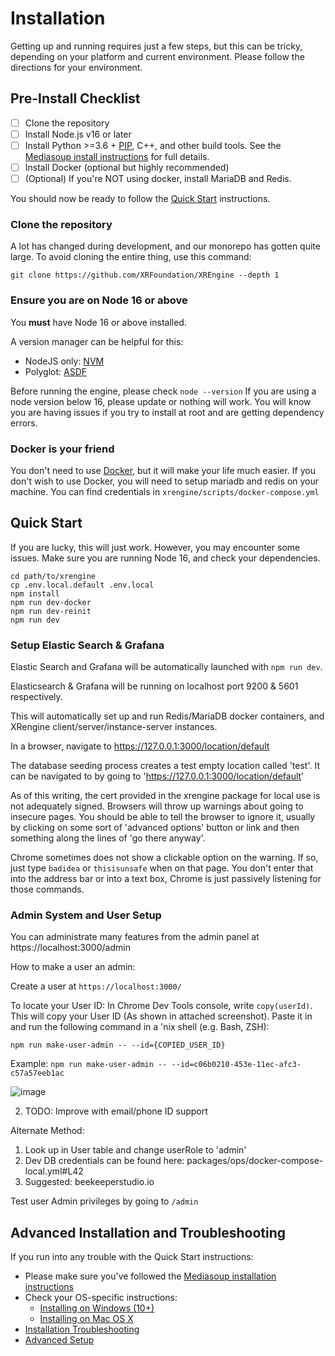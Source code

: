 # Installation

Getting up and running requires just a few steps, but this can be tricky, 
depending on your platform and current environment. Please follow the directions 
for your environment.

## Pre-Install Checklist

* [ ] Clone the repository
* [ ] Install Node.js v16 or later
* [ ] Install Python >=3.6 + [PIP](https://pypi.org/project/pip/), C++, and
  other build tools. See the [Mediasoup install instructions](https://mediasoup.org/documentation/v3/mediasoup/installation/)
  for full details.
* [ ] Install Docker (optional but highly recommended)
* [ ] (Optional) If you're NOT using docker, install MariaDB and Redis.

You should now be ready to follow the [Quick Start](#quick-start) instructions.

### Clone the repository

A lot has changed during development, and our monorepo has gotten quite large.
To avoid cloning the entire thing, use this command:

```
git clone https://github.com/XRFoundation/XREngine --depth 1
```

### Ensure you are on Node 16 or above
You **must** have Node 16 or above installed.

A version manager can be helpful for this:
 - NodeJS only: [NVM](https://github.com/nvm-sh/nvm)
 - Polyglot: [ASDF](https://github.com/asdf-vm/asdf)

Before running the engine, please check `node --version`
If you are using a node version below 16, please update or nothing will work. 
You will know you are having issues if you try to install at root and are 
getting dependency errors.

### Docker is your friend

You don't need to use [Docker]((https://docs.docker.com/)), but it will make 
your life much easier.
If you don't wish to use Docker, you will need to setup mariadb and redis on 
your machine. You can find credentials in `xrengine/scripts/docker-compose.yml`

## Quick Start

If you are lucky, this will just work. However, you may encounter some
issues. Make sure you are running Node 16, and check your dependencies.

```
cd path/to/xrengine
cp .env.local.default .env.local
npm install
npm run dev-docker
npm run dev-reinit
npm run dev
```

### Setup Elastic Search & Grafana

Elastic Search and Grafana will be automatically launched with `npm run dev`.

Elasticsearch & Grafana will be running on localhost port 9200 & 5601 respectively.

This will automatically set up and run Redis/MariaDB docker
containers, and XRengine client/server/instance-server instances.

In a browser, navigate to https://127.0.0.1:3000/location/default

The database seeding process creates a test empty location called 'test'.
It can be navigated to by going to 'https://127.0.0.1:3000/location/default'

As of this writing, the cert provided in the xrengine package for local use is
not adequately signed. Browsers will throw up warnings about going to insecure
pages. You should be able to tell the browser to ignore it, usually by clicking
on some sort of 'advanced options' button or link and then something along the
lines of 'go there anyway'.

Chrome sometimes does not show a clickable option on the warning. If so, just
type ```badidea``` or ```thisisunsafe``` when on that page. You don't enter
that into the address bar or into a text box, Chrome is just passively listening
for those commands.

### Admin System and User Setup
You can administrate many features from the admin panel at https://localhost:3000/admin

How to make a user an admin:

Create a user at `https://localhost:3000/`

To locate your User ID:
In Chrome Dev Tools console, write `copy(userId)`. This will copy your User ID
(As shown in attached screenshot). Paste it in and run the following command in
a 'nix shell (e.g. Bash, ZSH):

`npm run make-user-admin -- --id={COPIED_USER_ID}`

Example:
`npm run make-user-admin -- --id=c06b0210-453e-11ec-afc3-c57a57eeb1ac`

![image](https://user-images.githubusercontent.com/43248658/142813912-35f450e1-f012-4bdf-adfa-f0fa2816160f.png)

2. TODO: Improve with email/phone ID support

Alternate Method:
1. Look up in User table and change userRole to 'admin'
2. Dev DB credentials can be found here: packages/ops/docker-compose-local.yml#L42
3. Suggested: beekeeperstudio.io

Test user Admin privileges by going to `/admin`

## Advanced Installation and Troubleshooting

If you run into any trouble with the Quick Start instructions:

* Please make sure you've followed the 
  [Mediasoup installation instructions](https://mediasoup.org/documentation/v3/mediasoup/installation/)
* Check your OS-specific instructions:
  - [Installing on Windows (10+)](3_windows.md)
  - [Installing on Mac OS X](2_mac_os_x.md)
* [Installation Troubleshooting](6_install_troubleshooting.md)
* [Advanced Setup](4_advanced_setup.md)
